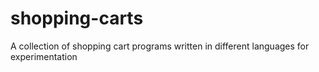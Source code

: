 # shopping-carts
A collection of shopping cart programs written in different languages for experimentation 

